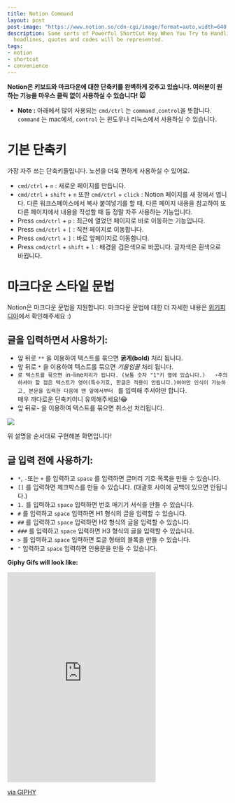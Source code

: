 ```yaml
---
title: Notion Command
layout: post
post-image: "https://www.notion.so/cdn-cgi/image/format=auto,width=640,quality=100/front-static/pages/product/hero.png"
description: Some sorts of Powerful ShortCut Key When You Try to Handling Notion
  headlines, quotes and codes will be represented.
tags:
- notion
- shortcut
- convenience
---
```


**Notion은 키보드와 마크다운에 대한 단축키를 완벽하게 갖추고 있습니다. 여러분이 원하는 기능을 마우스 클릭 없이 사용하실 수 있습니다! 🐭**

-   **Note :**  아래에서 많이 사용되는  `cmd/ctrl`  는  `command`  ,`control`을 뜻합니다.  `command`  는 mac에서,  `control`  는 윈도우나 리눅스에서 사용하실 수 있습니다.

# 기본 단축키

가장 자주 쓰는 단축키들입니다. 노션을 더욱 편하게 사용하실 수 있어요.

-   `cmd/ctrl`  +  `n`  : 새로운 페이지를 만듭니다.
-   `cmd/ctrl`  +  `shift`  +  `n`  또한  `cmd/ctrl`  +  `click`  : Notion 페이지를 새 창에서 엽니다. 다른 워크스페이스에서 복사 붙여넣기를 할 때, 다른 페이지 내용을 참고하여 또 다른 페이지에서 내용을 작성할 때 등 정말 자주 사용하는 기능입니다.
-   Press  `cmd/ctrl`  +  `p`  : 최근에 열었던 페이지로 바로 이동하는 기능입니다.
-   Press  `cmd/ctrl`  +  `[`  : 직전 페이지로 이동합니다.
-   Press  `cmd/ctrl`  +  `]`  : 바로 앞페이지로 이동합니다.
-   Press  `cmd/ctrl`  +  `shift`  +  `l`  : 배경을 검은색으로 바꿉니다. 글자색은 흰색으로 바뀝니다.

# 마크다운 스타일 문법

Notion은 마크다운 문법을 지원합니다. 마크다운 문법에 대한 더 자세한 내용은  [위키피디아](https://ko.wikipedia.org/wiki/%EB%A7%88%ED%81%AC%EB%8B%A4%EC%9A%B4)에서 확인해주세요 :)

## 글을 입력하면서 사용하기:

-   앞 뒤로  `**`  을 이용하여 텍스트를 묶으면  **굵게(bold)**  처리 됩니다.
-   앞 뒤로  `*`  을 이용하여 텍스트를 묶으면  _기울임꼴_  처리 됩니다.
-   ` 로 텍스트를 묶으면  `in-line`처리가 됩니다. (보통 숫자 "1"키 옆에 있습니다.)  
    ⚡️주의하셔야 할 점은 텍스트가 영어(특수기호, 한글은 적용이 안됩니다.)여야만 인식이 가능하고, 본문을 입력한 다음에 맨 앞에서부터 ` 를 입력해 주셔야만 합니다.  
    매우 까다로운 단축키이니 유의해주세요!😂
-   앞 뒤로`~`  을 이용하여 텍스트를 묶으면 취소선 처리됩니다.

![](https://miro.medium.com/max/1400/1*2ZLWp8fBngYweW-npmK8GQ.png)

위 설명을 순서대로 구현해본 화면입니다!

## 글 입력 전에 사용하기:

-   `*`,  `-`또는  `+`  를 입력하고  `space`  를 입력하면 글머리 기호 목록을 만들 수 있습니다.
-   `[]`  를 입력하면 체크박스를 만들 수 있습니다. (대괄호 사이에 공백이 있으면 안됩니다.)
-   `1.`  를 입력하고  `space`  입력하면 번호 매기기 서식을 만들 수 있습니다.
-   `#`  를 입력하고  `space`  입력하면 H1 형식의 글을 입력할 수 있습니다.
-   `##`  를 입력하고  `space`  입력하면 H2 형식의 글을 입력할 수 있습니다.
-   `###`  를 입력하고  `space`  입력하면 H3 형식의 글을 입력할 수 있습니다.
-   `>`  를 입력하고  `space`  입력하면 토글 형태의 블록을 만들 수 있습니다.
-   `"`  입력하고  `space`  입력하면 인용문을 만들 수 있습니다.

**Giphy Gifs will look like:**<br>
<iframe src="https://giphy.com/embed/MHboUUIoxzOKs" width="339" height="480" frameBorder="0" class="giphy-embed" allowFullScreen></iframe><p><a href="https://giphy.com/gifs/life-eyes-feast-MHboUUIoxzOKs">via GIPHY</a></p>

<!-- **YouTUbe Videos will look like:**<br>
<iframe width="560" height="315" src="https://www.youtube.com/embed/jTPXwbDtIpA" frameborder="0" allow="accelerometer; autoplay; encrypted-media; gyroscope; picture-in-picture" allowfullscreen></iframe> -->